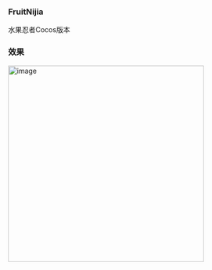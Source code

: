 ### FruitNijia
水果忍者Cocos版本

### 效果

<img width="400" alt="image" src="https://user-images.githubusercontent.com/17698194/169631648-21c5b512-d4f2-4c00-b86f-fc8f9175e16f.png">
